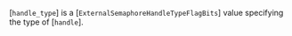 [`handle_type`] is a [`ExternalSemaphoreHandleTypeFlagBits`] value
specifying the type of [`handle`].